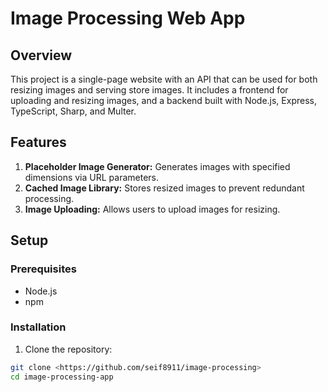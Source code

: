 # Image Processing Web App

## Overview

This project is a single-page website with an API that can be used for both resizing images and serving store images. It includes a frontend for uploading and resizing images, and a backend built with Node.js, Express, TypeScript, Sharp, and Multer.

## Features

1. **Placeholder Image Generator:** Generates images with specified dimensions via URL parameters.
2. **Cached Image Library:** Stores resized images to prevent redundant processing.
3. **Image Uploading:** Allows users to upload images for resizing.

## Setup

### Prerequisites

- Node.js
- npm

### Installation

1. Clone the repository:

```bash
git clone <https://github.com/seif8911/image-processing>
cd image-processing-app
```
